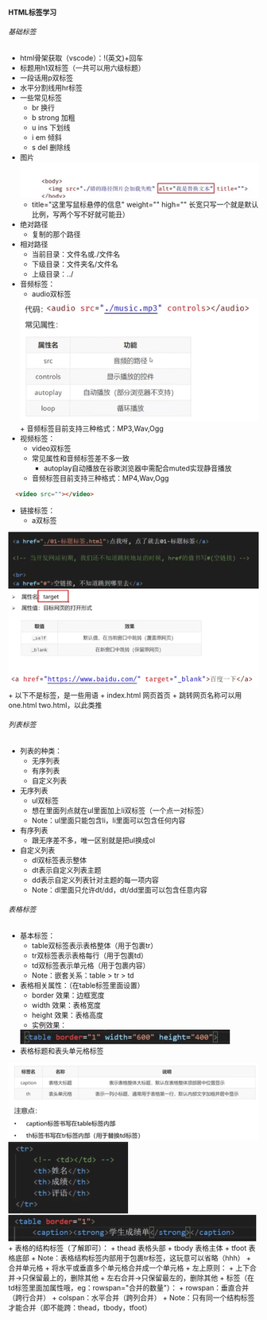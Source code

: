 #### HTML标签学习
###### 基础标签
+ html骨架获取（vscode）：!(英文)+回车
+ 标题用h1双标签（一共可以用六级标题）
+ 一段话用p双标签
+ 水平分割线用hr标签
+ 一些常见标签
   + br 换行
   + b strong 加粗
   + u ins 下划线
   + i em 倾斜
   + s del 删除线
+ 图片
  <img src="微信图片_20250914110321.jpg">
   + title="这里写鼠标悬停的信息" weight="" high="" 长宽只写一个就是默认比例，写两个写不好就可能丑）
+ 绝对路径
   + 复制的那个路径
+ 相对路径
   + 当前目录：文件名或./文件名
   + 下级目录：文件夹名/文件名
   + 上级目录：../
+ 音频标签：
   + audio双标签
  <img src="屏幕截图 2025-09-14 110953.png">
   + 音频标签目前支持三种格式：MP3,Wav,Ogg
+ 视频标签：
   + video双标签
   + 常见属性和音频标签差不多一致
     + autoplay自动播放在谷歌浏览器中需配合muted实现静音播放
   + 音频标签目前支持三种格式：MP4,Wav,Ogg
```html
  <video src=""></video>
  ```
+ 链接标签：
  + a双标签
 <img src="屏幕截图 2025-09-14 113505.png">
 <img src="屏幕截图 2025-09-14 113846.png">
+ 以下不是标签，是一些用语
   + index.html 网页首页
   + 跳转网页名称可以用one.html two.html，以此类推
  
###### 列表标签
+ 列表的种类：
   + 无序列表
   + 有序列表
   + 自定义列表
+ 无序列表
   + ul双标签
   + 想在里面列点就在ul里面加上li双标签（一个点一对标签）
   + Note：ul里面只能包含li，li里面可以包含任何内容
+ 有序列表
   + 跟无序差不多，唯一区别就是把ul换成ol
+ 自定义列表
   + dl双标签表示整体
   + dt表示自定义列表主题
   + dd表示自定义列表针对主题的每一项内容
   + Note：dl里面只允许dt/dd，dt/dd里面可以包含任意内容

###### 表格标签
+ 基本标签：
   + table双标签表示表格整体（用于包裹tr）
   + tr双标签表示表格每行（用于包裹td）
   + td双标签表示单元格（用于包裹内容）
   + Note：嵌套关系：table > tr > td
+ 表格相关属性：（在table标签里面设置）
   + border 效果：边框宽度
   + width 效果：表格宽度
   + height 效果：表格高度
   + 实例效果：
    <img src="屏幕截图 2025-09-15 223358.png">
+ 表格标题和表头单元格标签
 <img src="屏幕截图 2025-09-15 224238.png">
   <img src="屏幕截图 2025-09-15 224134.png">
   <img src="屏幕截图 2025-09-15 224015.png">
+ 表格的结构标签（了解即可）：
   + thead 表格头部
   + tbody 表格主体
   + tfoot 表格底部
   + Note：表格结构标签内部用于包裹tr标签，这玩意可以省略（hhh）
+ 合并单元格
   + 将水平或垂直多个单元格合并成一个单元格
   + 左上原则：
     + 上下合并->只保留最上的，删除其他
     + 左右合并->只保留最左的，删除其他 
   + 标签（在td标签里面加属性哦，eg：rowspan="合并的数量"）：
     + rowspan：垂直合并（跨行合并）
     + colspan：水平合并（跨列合并）
   + Note：只有同一个结构标签才能合并（即不能跨：thead，tbody，tfoot）